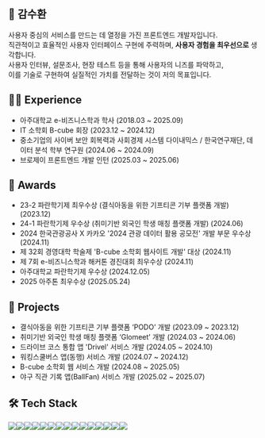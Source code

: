 
## 🌱 감수환
사용자 중심의 서비스를 만드는 데 열정을 가진 프론트엔드 개발자입니다.  
직관적이고 효율적인 사용자 인터페이스 구현에 주력하며, **사용자 경험을 최우선으로** 생각합니다.  
사용자 인터뷰, 설문조사, 현장 테스트 등을 통해 사용자의 니즈를 파악하고,   
이를 기술로 구현하여 실질적인 가치를 전달하는 것이 저의 목표입니다.

## 🧑‍💻 Experience
- 아주대학교 e-비즈니스학과 학사 (2018.03 ~ 2025.09)
- IT 소학회 B-cube 회장 (2023.12 ~ 2024.12)
- 중소기업의 사이버 보안 회복력과 사회경제 시스템 다이내믹스 / 한국연구재단, 데이터 분석 학부 연구원 (2024.06 ~ 2024.09)
- 브로제이 프론트엔드 개발 인턴 (2025.03 ~ 2025.06)

## 🏅 Awards
- 23-2 파란학기제 최우수상 (결식아동을 위한 기프티콘 기부 플랫폼 개발) (2023.12)
- 24-1 파란학기제 우수상 (취미기반 외국인 학생 매칭 플랫폼 개발) (2024.06)
- 2024 한국관광공사 X 카카오 '2024 관광 데이터 활용 공모전' 개발 부문 우수상 (2024.11)
- 제 32회 경영대학 학술제 'B-cube 소학회 웹사이트 개발' 대상 (2024.11)
- 제 7회 e-비즈니스학과 해커톤 경진대회 최우수상 (2024.11)
- 아주대학교 파란학기제 우수상 (2024.12.05)
- 2025 아주톤 최우수상 (2025.05.24)

## 📂 Projects
- 결식아동을 위한 기프티콘 기부 플랫폼 ‘PODO’ 개발 (2023.09 ~ 2023.12)
- 취미기반 외국인 학생 매칭 플랫폼 ‘Glomeet’ 개발 (2024.03 ~ 2024.06)
- 드라이브 코스 통합 앱 'Drivel' 서비스 개발 (2024.05 ~ 2024.10)
- 워킹스쿨버스 앱(동행) 서비스 개발 (2024.07 ~ 2024.12)
- B-cube 소학회 웹 서비스 개발 (2024.08 ~ 2025.05)
- 야구 직관 기록 앱(BallFan) 서비스 개발 (2025.02 ~ 2025.07)


## 🛠️ Tech Stack
<div style="display:flex; flex-direction:row;">
  <img src="https://img.shields.io/badge/HTML5-E34F26?style=for-the-badge&logo=HTML5&logoColor=white">
  <img src="https://img.shields.io/badge/CSS-1572B6?style=for-the-badge&logo=CSS&logoColor=white">
  <img src="https://img.shields.io/badge/JavaScript-F7DF1E?style=for-the-badge&logo=JavaScript&logoColor=black">
  <img src="https://img.shields.io/badge/typescript-3178C6?style=for-the-badge&logo=typescript&logoColor=white">
  <br>
  <img src="https://img.shields.io/badge/React-61DAFB?style=for-the-badge&logo=React&logoColor=black">
  <img src="https://img.shields.io/badge/ReactNative-61DAFB?style=for-the-badge&logo=React&logoColor=black">
  <img src="https://img.shields.io/badge/Next.js-000000?style=for-the-badge&logo=nextdotjs&logoColor=white">
  <br>
  <img src="https://img.shields.io/badge/Storybook-FF4785?style=for-the-badge&logo=storybook&logoColor=white">
  <img src="https://img.shields.io/badge/React Query-FF4154?style=for-the-badge&logo=reactquery&logoColor=white">
  <img src="https://img.shields.io/badge/tailwind-06B6D4?style=for-the-badge&logo=tailwindcss&logoColor=white">
  <img src="https://img.shields.io/badge/styled components-DB7093?style=for-the-badge&logo=styledcomponents&logoColor=white">
  <br>
  <img src="https://img.shields.io/badge/Git-F05032?style=for-the-badge&logo=git&logoColor=white">
  <img src="https://img.shields.io/badge/Nginx-%23009639.svg?style=for-the-badge&logo=nginx&logoColor=white">
  <img src="https://img.shields.io/badge/Docker-2496ED?style=for-the-badge&logo=Docker&logoColor=white">
  <img src="https://img.shields.io/badge/Github Actions-2088FF?style=for-the-badge&logo=githubactions&logoColor=white">
</div>
